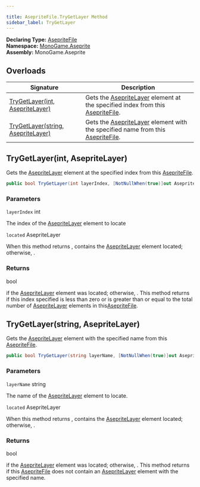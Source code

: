 ```yaml
---

title: AsepriteFile.TryGetLayer Method
sidebar_label: TryGetLayer
---
```

**Declaring Type:** [AsepriteFile](../)  
**Namespace:** [MonoGame.Aseprite](../../)  
**Assembly:** MonoGame.Aseprite

## Overloads

| Signature                                                              | Description                                                                                                                                 |
| ---------------------------------------------------------------------- | ------------------------------------------------------------------------------------------------------------------------------------------- |
| [TryGetLayer(int, AsepriteLayer)](#trygetlayerint-asepritelayer)       | Gets the [AsepriteLayer](../../AsepriteTypes/AsepriteLayer/) element at the specified index from this [AsepriteFile](../).  |
| [TryGetLayer(string, AsepriteLayer)](#trygetlayerstring-asepritelayer) | Gets the [AsepriteLayer](../../AsepriteTypes/AsepriteLayer/) element with the specified name from this [AsepriteFile](../). |

## TryGetLayer(int, AsepriteLayer)

Gets the [AsepriteLayer](../../AsepriteTypes/AsepriteLayer/) element at the specified index from this [AsepriteFile](../).

```csharp
public bool TryGetLayer(int layerIndex, [NotNullWhen(true)]out AsepriteLayer located);
```

### Parameters

`layerIndex`  int

The index of the [AsepriteLayer](../../AsepriteTypes/AsepriteLayer/) element to locate

`located`  AsepriteLayer

When this method returns , contains the [AsepriteLayer](../../AsepriteTypes/AsepriteLayer/) element located; otherwise, .

### Returns

bool

 if the [AsepriteLayer](../../AsepriteTypes/AsepriteLayer/) element was located; otherwise, .  This method returns  if this index specified is less than                  zero or is greater than or equal to the total number of [AsepriteLayer](../../AsepriteTypes/AsepriteLayer/) elements in this[AsepriteFile](../).

## TryGetLayer(string, AsepriteLayer)

Gets the [AsepriteLayer](../../AsepriteTypes/AsepriteLayer/) element with the specified name from this [AsepriteFile](../).

```csharp
public bool TryGetLayer(string layerName, [NotNullWhen(true)]out AsepriteLayer located);
```

### Parameters

`layerName`  string

The name of the [AsepriteLayer](../../AsepriteTypes/AsepriteLayer/) element to locate.

`located`  AsepriteLayer

When this method returns , contains the [AsepriteLayer](../../AsepriteTypes/AsepriteLayer/) element located;  otherwise, .

### Returns

bool

 if the [AsepriteLayer](../../AsepriteTypes/AsepriteLayer/) element was located; otherwise, .  This method returns  if this [AsepriteFile](../)                does not contain an [AsepriteLayer](../../AsepriteTypes/AsepriteLayer/) element with the specified name.


